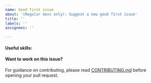 ```yaml
---
name: Good first issue
about: '(Regular devs only): Suggest a new good first issue'
title: ''
labels: ''
assignees: ''

---
```


<!-- Needs the label "good first issue" assigned manually before or after opening -->

<!-- A good first issue is an uncontroversial issue, that has a relatively unique and obvious solution -->

<!-- Motivate the issue and explain the solution briefly -->

#### Useful skills:

<!-- (For example, “C++11 std::thread”, “Qt5 GUI and async GUI design” or “basic understanding of DigiGreen staking and the DigiGreen Core RPC interface”.) -->

#### Want to work on this issue?

For guidance on contributing, please read [CONTRIBUTING.md](https://github.com/lateminer/digigreen-core/blob/master/CONTRIBUTING.md) before opening your pull request.
